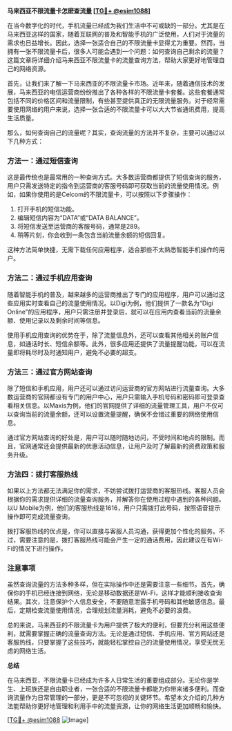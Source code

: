 **马来西亚不限流量卡怎麽查流量 [[TG💪+ @esim1088](https://t.me/s/esim1088)]**

在当今数字化的时代，手机流量已经成为我们生活中不可或缺的一部分。尤其是在马来西亚这样的国家，随着互联网的普及和智能手机的广泛使用，人们对于流量的需求也日益增长。因此，选择一张适合自己的不限流量卡显得尤为重要。然而，当拥有一张不限流量卡后，很多人可能会遇到一个问题：如何查询自己剩余的流量？这篇文章将详细介绍马来西亚不限流量卡的流量查询方法，帮助大家更好地管理自己的网络资源。

首先，让我们来了解一下马来西亚的不限流量卡市场。近年来，随着通信技术的发展，马来西亚的电信运营商纷纷推出了各种各样的不限流量卡套餐。这些套餐通常包括不同的价格区间和流量限制，有些甚至提供真正的无限流量服务。对于经常需要使用网络的用户来说，选择一张合适的不限流量卡可以大大节省通讯费用，提高生活质量。

那么，如何查询自己的流量呢？其实，查询流量的方法并不复杂，主要可以通过以下几种方式：

### 方法一：通过短信查询

这是最传统也是最常用的一种查询方式。大多数运营商都提供了短信查询的服务，用户只需发送特定的指令到运营商的客服号码即可获取当前的流量使用情况。例如，如果你使用的是Celcom的不限流量卡，可以按照以下步骤操作：

1. 打开手机的短信功能。
2. 编辑短信内容为“DATA”或“DATA BALANCE”。
3. 将短信发送至运营商的客服号码，通常是289。
4. 稍等片刻，你会收到一条包含当前流量余额的短信回复。

这种方法简单快捷，无需下载任何应用程序，适合那些不太熟悉智能手机操作的用户。

### 方法二：通过手机应用查询

随着智能手机的普及，越来越多的运营商推出了专门的应用程序，用户可以通过这些应用实时查看自己的流量使用情况。以Digi为例，他们提供了一款名为“Digi Online”的应用程序，用户只需注册并登录后，就可以在应用内查看当前的流量余额、使用记录以及剩余时间等信息。

使用手机应用查询的优势在于，除了流量信息外，还可以查看其他相关的账户信息，如通话时长、短信余额等。此外，很多应用还提供了流量提醒功能，可以在流量即将耗尽时及时通知用户，避免不必要的超支。

### 方法三：通过官方网站查询

除了短信和手机应用，用户还可以通过访问运营商的官方网站进行流量查询。大多数运营商的官网都设有专门的用户中心，用户只需输入手机号码和密码即可登录查看相关信息。以Maxis为例，他们的官网提供了详细的流量管理工具，用户不仅可以查询当前的流量余额，还可以设置流量提醒，确保不会错过重要的网络使用信息。

通过官方网站查询的好处是，用户可以随时随地访问，不受时间和地点的限制。而且，官网通常还会提供最新的优惠活动信息，让用户及时了解最新的资费政策和服务升级。

### 方法四：拨打客服热线

如果以上方法都无法满足你的需求，不妨尝试拨打运营商的客服热线。客服人员会根据你的需求提供详细的流量查询服务，并解答你在使用过程中遇到的各种问题。以U Mobile为例，他们的客服热线是1616，用户只需拨打此号码，按照语音提示操作即可完成流量查询。

拨打客服热线的优点是，你可以直接与客服人员沟通，获得更加个性化的服务。不过，需要注意的是，拨打客服热线可能会产生一定的通话费用，因此建议在有Wi-Fi的情况下进行操作。

### 注意事项

虽然查询流量的方法多种多样，但在实际操作中还是需要注意一些细节。首先，确保你的手机已经连接到网络，无论是移动数据还是Wi-Fi，这样才能顺利接收查询结果。其次，注意保护个人信息安全，不要随意泄露手机号码和其他敏感信息。最后，定期检查流量使用情况，合理规划流量消耗，避免不必要的浪费。

总的来说，马来西亚的不限流量卡为用户提供了极大的便利，但要充分利用这些便利，就需要掌握正确的流量查询方法。无论是通过短信、手机应用、官方网站还是客服热线，只要掌握了这些技巧，就能轻松掌控自己的流量使用情况，享受无忧无虑的网络生活。

**总结**

在马来西亚，不限流量卡已经成为许多人日常生活的重要组成部分。无论你是学生、上班族还是自由职业者，一张合适的不限流量卡都能为你带来诸多便利。而查询流量作为日常管理的一部分，更是不可忽视的关键环节。希望本文介绍的几种方法能帮助你更好地管理和利用手中的流量资源，让你的网络生活更加顺畅和愉快。

[[TG💪+ @esim1088](https://t.me/s/esim1088) ![Image](https://i.postimg.cc/4NQfJmqS/Snipaste-2025-05-13-00-14-12.png)]